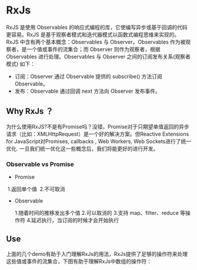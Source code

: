 # RxJs

RxJS 是使用 Observables 的响应式编程的库，它使编写异步或基于回调的代码更容易。RxJS 是基于观察者模式和迭代器模式以函数式编程思维来实现的。
RxJS 中含有两个基本概念：Observables 与 Observer。Observables 作为被观察者，是一个值或事件的流集合；而 Observer 则作为观察者，根据 Observables 
进行处理。Observables 与 Observer 之间的订阅发布关系(观察者模式) 如下：

- 订阅：Observer 通过 Observable 提供的 subscribe() 方法订阅 Observable。
- 发布：Observable 通过回调 next 方法向 Observer 发布事件。

## Why RxJs ？

为什么使用RxJS?不是有Promise吗？没错，Promise对于只期望单值返回的异步请求（比如：XMLHttpRequest）是一个好的解决方案。但Reactive Extensions for JavaScript对Promises, callbacks , Web Workers, Web Sockets进行了统一优化. 一旦我们统一优化这一些概念后，我们将能更好的进行开发。

### Observable vs Promise

- Promise

  1.返回单个值
  2.不可取消
  
- Observable

  1.随着时间的推移发出多个值
  2.可以取消的
  3.支持 map、filter、reduce 等操作符
  4.延迟执行，当订阅的时候才会开始执行

## Use

上面的几个demo有助于入门理解RxJs的用法，RxJs提供了足够的操作符来处理这些值或事件的流集合，下图有助于理解RxJs中数组的操作符：

